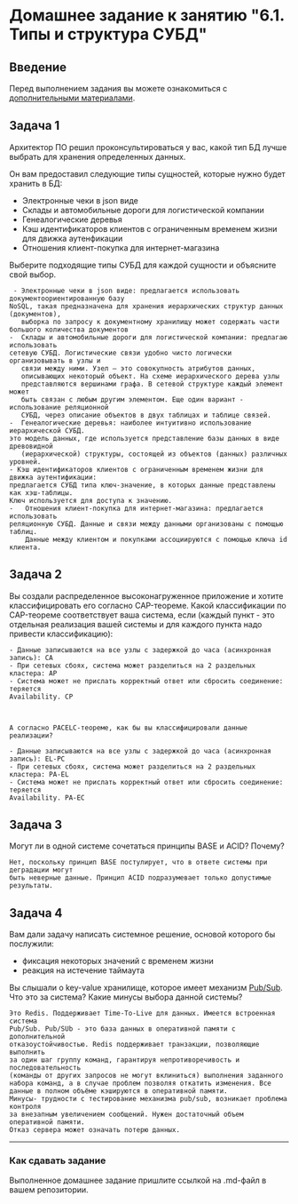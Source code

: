 # Домашнее задание к занятию "6.1. Типы и структура СУБД"

## Введение

Перед выполнением задания вы можете ознакомиться с 
[дополнительными материалами](https://github.com/netology-code/virt-homeworks/tree/master/additional/README.md).

## Задача 1

Архитектор ПО решил проконсультироваться у вас, какой тип БД 
лучше выбрать для хранения определенных данных.

Он вам предоставил следующие типы сущностей, которые нужно будет хранить в БД:

- Электронные чеки в json виде
- Склады и автомобильные дороги для логистической компании
- Генеалогические деревья
- Кэш идентификаторов клиентов с ограниченным временем жизни для движка аутенфикации
- Отношения клиент-покупка для интернет-магазина

Выберите подходящие типы СУБД для каждой сущности и объясните свой выбор.

```
 - Электронные чеки в json виде: предлагается использовать документоориентированную базу 
NoSQL, такая предназначена для хранения иерархических структур данных (документов),
   выборка по запросу к документному хранилищу может содержать части большого количества документов
-  Склады и автомобильные дороги для логистической компании: предлагаю использовать
сетевую СУБД. Логистические связи удобно чисто логически организовывать в узлы и 
   связи между ними. Узел — это совокупность атрибутов данных, 
   описывающих некоторый объект. На схеме иерархического дерева узлы 
   представляются вершинами графа. В сетевой структуре каждый элемент может 
   быть связан с любым другим элементом. Еще один вариант - использование реляционной 
   СУБД, через описание объектов в двух таблицах и таблице связей.
-  Генеалогические деревья: наиболее интуитивно использование иерархической СУБД. 
это модель данных, где используется представление базы данных в виде древовидной 
   (иерархической) структуры, состоящей из объектов (данных) различных уровней.
- Кэш идентификаторов клиентов с ограниченным временем жизни для движка аутентификации:
предлагается СУБД типа ключ-значение, в которых данные представлены как хэш-таблицы.
Ключ используется для доступа к значению.
-   Отношения клиент-покупка для интернет-магазина: предлагается использовать 
реляционную СУБД. Данные и связи между данными организованы с помощью таблиц. 
    Данные между клиентом и покупками ассоциируются с помощью ключа id клиента.
```


## Задача 2

Вы создали распределенное высоконагруженное приложение и хотите классифицировать его согласно 
CAP-теореме. Какой классификации по CAP-теореме соответствует ваша система, если 
(каждый пункт - это отдельная реализация вашей системы и для каждого пункта надо привести классификацию):

```
- Данные записываются на все узлы с задержкой до часа (асинхронная запись): СA
- При сетевых сбоях, система может разделиться на 2 раздельных кластера: AP
- Система может не прислать корректный ответ или сбросить соединение: теряется
Availability. CP 
  
  

А согласно PACELC-теореме, как бы вы классифицировали данные реализации?

- Данные записываются на все узлы с задержкой до часа (асинхронная запись): EL-PC
- При сетевых сбоях, система может разделиться на 2 раздельных кластера: PA-EL
- Система может не прислать корректный ответ или сбросить соединение: теряется
Availability. PA-EC

```

## Задача 3

Могут ли в одной системе сочетаться принципы BASE и ACID? Почему?

```
Нет, поскольку принцип BASE постулирует, что в ответе системы при деградации могут 
быть неверные данные. Принцип ACID подразумевает только допустимые результаты.
```

## Задача 4

Вам дали задачу написать системное решение, основой которого бы послужили:

- фиксация некоторых значений с временем жизни
- реакция на истечение таймаута

Вы слышали о key-value хранилище, которое имеет механизм [Pub/Sub](https://habr.com/ru/post/278237/). 
Что это за система? Какие минусы выбора данной системы?

```
Это Redis. Поддерживает Time-To-Live для данных. Имеется встроенная система
Pub/Sub. Pub/SUb - это база данных в оперативной памяти с дополнительной 
отказоустойчивостью. Redis поддерживает транзакции, позволяющие выполнить 
за один шаг группу команд, гарантируя непротиворечивость и последовательность 
(команды от других запросов не могут вклиниться) выполнения заданного 
набора команд, а в случае проблем позволяя откатить изменения. Все 
данные в полном объёме кэшируются в оперативной памяти.
Минусы- трудности с тестирование механизма pub/sub, возникает проблема контроля 
за внезапным увеличением сообщений. Нужен достаточный объем оперативной памяти.
Отказ сервера может означать потерю данных.
```
---

### Как cдавать задание

Выполненное домашнее задание пришлите ссылкой на .md-файл в вашем репозитории.
